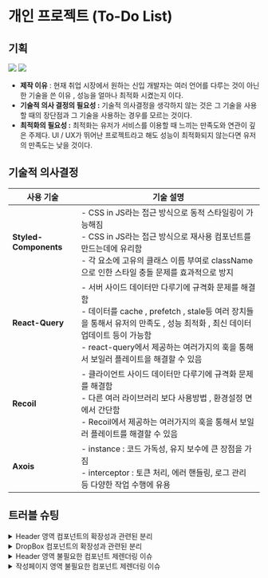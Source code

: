 # 개인 프로젝트 (To-Do List)

## 기획

<img src = "https://i.ibb.co/vzStqPw/2023-08-04-5-40-06.png">
<img src = "https://i.ibb.co/74M3MCZ/2023-08-04-5-40-12.png">

- **제작 이유** : 현재 취업 시장에서 원하는 신입 개발자는 여러 언어를 다루는 것이 아닌 한 기술을 쓴 이유 , 성능을 얼마나 최적화 시켰는지 이다.
- **기술적 의사 결정의 필요성 :** 기술적 의사결정을 생각하지 않는 것은 그 기술을 사용할 때의 장단점과 그 기술을 사용하는 경우를 모르는 것이다.
- **최적화의 필요성 :** 최적화는 유저가 서비스를 이용할 때 느끼는 만족도와 연관이 깊은 주제다. UI / UX가 뛰어난 프로젝트라고 해도 성능이 최적화되지 않는다면 유저의 만족도는 낮을 것이다.

## 기술적 의사결정

| 사용 기술             | 기술 설명                                                                                                                                                                                                                                                               |
| --------------------- | ----------------------------------------------------------------------------------------------------------------------------------------------------------------------------------------------------------------------------------------------------------------------- |
| **Styled-Components** | - CSS in JS라는 접근 방식으로 동적 스타일링이 가능해짐<br>- CSS in JS라는 접근 방식으로 재사용 컴포넌트를 만드는데에 유리함<br>- 각 요소에 고유의 클래스 이름 부여로 className으로 인한 스타일 충돌 문제를 효과적으로 방지                                              |
| **React-Query**       | - 서버 사이드 데이터만 다루기에 규격화 문제를 해결함<br>- 데이터를 cache , prefetch , stale등 여러 장치들을 통해서 유저의 만족도 , 성능 최적화 , 최신 데이터 업데이트 등이 가능함<br>- react-query에서 제공하는 여러가지의 훅을 통해서 보일러 플레이트을 해결할 수 있음 |
| **Recoil**            | - 클라이언트 사이드 데이터만 다루기에 규격화 문제를 해결함<br>- 다른 여러 라이브러리 보다 사용방법 , 환경설정 면에서 간단함<br>- Recoil에서 제공하는 여러가지의 훅을 통해서 보일러 플레이트를 해결할 수 있음                                                            |
| **Axois**             | - instance : 코드 가독성, 유지 보수에 큰 장점을 가짐<br>- interceptor : 토큰 처리, 에러 핸들링, 로그 관리 등 다양한 작업 수행에 유용                                                                                                                                    |

## 트러블 슈팅

<details>
<summary>Header 영역 컴포넌트의 확장성과 관련된 분리</summary>
<br/>

**`문제상황`**

- 내가 만들려고 하는 헤더의 영역을 캘린더 까지를 헤더로 볼 것인지 , 아님 제목 영역 까지로 봐야할 것인지에 대한 설계에서의 문제가 발생함

**`해결방법`**

- 문제상황을 가지고 크게 2가지 대안을 생각함
- 헤더 영역을 캘린더까지로 생각
- 헤더 영역을 제목까지로 생각

**`결과`**

- 코드가 길어진다고 해서 이 코드가 클린코드가 아니라고 생각하는 것은 잘못된 생각이다. 이유는 코드가 길어지면 내가 원하는 코드를 찾기 힘들고 유지보수 적인 측면에서 어려워진다는 생각. 하지만 나중에 확장성을 위해서는 단일 책임의 역할이 명확한 코드가 가능성이 높음.

</details>

<details>
<summary>DropBox 컴포넌트의 확장성과 관련된 분리</summary>
<br/>

**`문제상황`**

- 내가 만들려고 하는 드롭박스의 컴포넌트 분리를 어떻게 해야지 나중에 확장을 고려했을 때 확장성을 맞출 수 있는 구조로 설계할 지에 대한 고민이 있었음

**`해결방법`**

- 토스에서 컴포넌트 분리와 관련된 영상이 있어서 그 영상을 참고함. 대체적으로 컴포넌트를 분리할 때는 그 컴포넌트가 하나의 역할을 담당할 수 있도록 만듦. 즉 단일 책임의 원칙에 따라서 하나의 역할을 담당하는 컴포넌트로 분리하여 해당 문제를 해결함

**`결과`**

- 하나의 책임을 지는 컴포넌트로 분리했을 때 그 컴포넌트가 무슨 역할을 하는지를 한눈에 알 수 있으며 그 역할을 담당하는 컴포넌트만 수정하면 되므로 여러가지 상황에 대처할 수 있었음

</details>

<details>
<summary>Header 영역 불필요한 컴포넌트 제렌더링 이슈</summary>
<br/>

**`문제상황`**

- 헤더 영역는 크게 2가지로 나뉜다. 제목 영역 , 설명 영역 이렇게 2가지로 나뉜다. 여기서 문제는 설명영역에서 에니매이션 처리를 했는데 이 에니매이션 처리가 제목 영역까지 영향을 미친다는 것이다.
- 원인을 분석해보니 헤더의 제목 , 설명 영역을 감싸는 부모 영역이 있다면 이 부모영역에서 상태를 관리하고 있었고 이로 인해서 제목 , 설명 영역 모두가 영향을 받는 것이었다.

**`해결방법`**

- 부모 영역에서 관리하는 상태를 각각의 자식들에게 넘겨줌으로써 바뀔려고 하는 요소에게만 해당 변화를 일으켰다. 처음에는 React memo를 이용한 컴포넌트 캐싱을 진행했지만 나중에 Header 영역을 업데이트를 하는데 문제가 발생해서 확장성을 위해서 Header 영역안에 복합 컴포넌트로써 title , desc을 추가했다.

**`결과`**

해결 과정 노션 페이지 (https://broad-wishbone-2bb.notion.site/106a3bbae86243cab0c71b99d42b8715?pvs=4)

</details>

<details>
<summary>작성페이지 영역 불필요한 컴포넌트 제렌더링 이슈</summary>
<br/>

**`문제상황`**

- 작성 페이지에서 제목과 관련된 인풋 박스를 수정했는데 결과적으로는 모든 InputBox와 Select박스들이 바뀌는 현상을 목격할 수 있었음
- 원인을 분석해보니 props로 넘기는 함수에서 문제가 발생함 함수의 경우 참조 타입으로 안에 내용이 갔다고 해도 메모리에 똑같은 함수가 올라갔을 경우, 이는 shallow equerl 테스트에서 다른 부분으로 판단함

**`해결방법`**

- 위 상황으로 봤을 대 함수가 케싱되지 않고 매번 새로 만들어지기에 props로는 매번 새로운 값이 들어가게 됨. 따라서 함수를 캐싱해야 한다는 판단을 내림
- 함수를 캐싱하는 방법으로는 useCallback이라는 훅을 사용함. 이때 처음 화면에 렌더링 되었을 때 함수를 캐싱하고 다음 부터는 캐싱된 함수를 계속 써야 하기에 의존성 배열은 빈 배열로 만듦

**`결과`**

해결 과정 노션 페이지 (https://broad-wishbone-2bb.notion.site/106a3bbae86243cab0c71b99d42b8715?pvs=4)

</details>
